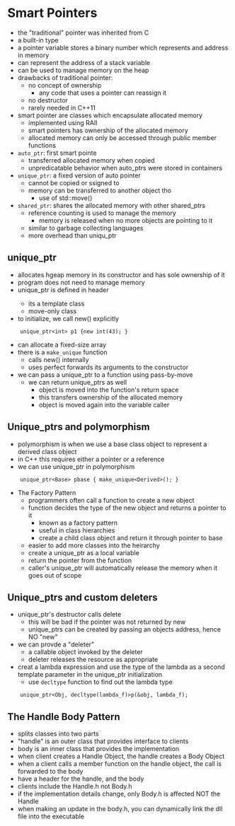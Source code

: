 # Smart Pointers

- the "traditional" pointer was inherited from C
- a built-in type
- a pointer variable stores a binary number which represents and address in memory
- can represent the address of a stack variable
- can be used to manage memory on the heap
- drawbacks of traditional pointer:
    - no concept of ownership
        - any code that uses a pointer can reassign it
    - no destructor
    - rarely needed in C++11
- smart pointer are classes which encapsulate allocated memory
    - implemented using RAII
    - smart pointers has ownership of the allocated memory 
    - allocated memory can only be accessed through public member functions
- `auto_ptr`: first smart pointe
    - transferred allocated memory when copied
    - unpredicatable behavior when auto_ptrs were stored in containers
- `unique_ptr`: a fixed version of auto pointer
    - cannot be copied or ssigned to
    - memory can be transferred to another object tho
        - use of std::move()
- `shared_ptr`: shares the allocated memory with other shared_ptrs
    - reference counting is used to manage the memory
        - memory is released when no more objects are pointing to it
    - similar to garbage collecting languages
    - more overhead than uniqu_ptr

## unique_ptr
- allocates hgeap memory in its constructor and has sole ownership of it
- program does not need to manage memory
- unique_ptr is defined in <memory> header
    - its a template class
    - move-only class
- to initialize, we call new() explicitly

```
    unique_ptr<int> p1 {new int(43); }
```

- can allocate a fixed-size array
- there is a `make_unique` function
    - calls new() internally
    - uses perfect forwards its arguments to the constructor
- we can pass a unique_ptr to a function using pass-by-move
    - we can return unique_ptrs as well
        - object is moved into the function's return space
        - this transfers ownership of the allocated memory
        - object is moved again into the variable caller

## Unique_ptrs and polymorphism
- polymorphism is when we use a base class object to represent a derived class object
- in C++ this requires either a pointer or a reference
- we can use unique_ptr in polymorphism

```
    unique_ptr<Base> pbase { make_unique<Derived>(); }
```

- The Factory Pattern
    - programmers often call a function to create a new object
    - function decides the type of the new object and returns a pointer to it
        - known as a factory pattern
        - useful in class hierarchies
        - create a child class object and return it through pointer to base
    - easier to add more classes into the heirarchy
    - create a unique_ptr as a local variable
    - return the pointer from the function
    - caller's unique_ptr will automatically release the memory when it goes out of scope

## Unique_ptrs and custom deleters
- unique_ptr's destructor calls delete
    - this will be bad if the pointer was not returned by new
    - unique_ptrs can be created by passing an objects address, hence NO "new"
- we can provde a "deleter"
    - a callable object invoked by the deleter
    - deleter releases the resource as appropriate
- creat a lambda expression and use the type of the lambda as a second template parameter in the unique_ptr initialization
    - use `decltype` function to find out the lambda type

```
    unique_ptr<Obj, decltype(lambda_f)>p(&obj, lambda_f);
```

## The Handle Body Pattern
- splits classes into two parts
- "handle" is an outer class that provides interface to clients
- body is an inner class that provides the implementation
- when client creates a Handle Object, the handle creates a Body Object
- when a client calls a member function on the handle object, the call is forwarded to the body
- have a header for the handle, and the body
- clients include the Handle.h not Body.h
- if the implementation details change, only Body.h is affected NOT the Handle
- when making an update in the body.h, you can dynamically link the dll file into the executable

